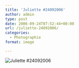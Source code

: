```yaml
---
title: 'Juliette #24092006'
author: admin
type: post
date: 2006-09-24T07:52:44+00:00
url: /juliette-24092006/
categories:
  - Photographie
format: image

---
```

![Juliette #24092006](./D200_20060923_160949_DxO_rawb-24092006.jpg)